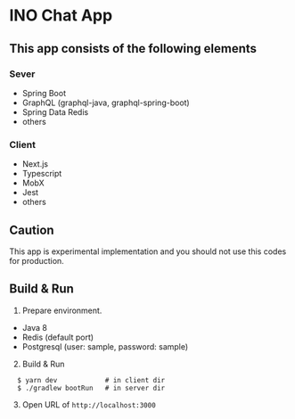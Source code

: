 # INO Chat App
## This app consists of the following elements
### Sever
- Spring Boot
- GraphQL (graphql-java, graphql-spring-boot)
- Spring Data Redis
- others

### Client
- Next.js
- Typescript
- MobX
- Jest
- others

## Caution
This app is experimental implementation and you should not use this codes for production.

## Build & Run
1. Prepare environment.
  - Java 8
  - Redis (default port)
  - Postgresql (user: sample, password: sample)

2. Build & Run

```
  $ yarn dev            # in client dir
  $ ./gradlew bootRun   # in server dir
```

3. Open URL of ```http://localhost:3000```
